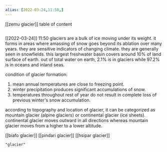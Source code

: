 ```yaml
---
alias: [2022-03-24,11:50,]
---
```

[[zemu glacier]]
table of content
```toc
```
[[2022-03-24]] 11:50
glaciers are a bulk of ice moving under its weight.
it forms in areas where amassing of snow goes beyond its ablation over many years.
they are sensitive indicators of changing climate.
they are generally seen in snowfields.
this largest freshwater basin covers around 10% of land surface of earth.
out of total water on earth, 2.1% is in glaciers while 97.2% is in oceans and inland seas.

condition of glacier formation:
1. mean annual temperatures are close to freezing point.
2. winter precipitation produces significant accumulations of snow.
3. temperatures throughout rest of year do not result in complete loss of previous winter's snow accumulation.

according to topography and location of glacier, it can be categorized as mountain glacier (alpine glaciers) or continental glacier (ice sheets).
continental glacier moves outward in all directions whereas mountain glacier moves from a higher to a lower altitude.

[[biafo glacier]]
[[pindari glacier]]
[[hsipar glacier]]
```query
"glacier"
```